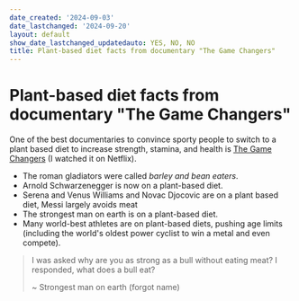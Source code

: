 ```yaml
---
date_created: '2024-09-03'
date_lastchanged: '2024-09-20'
layout: default
show_date_lastchanged_updatedauto: YES, NO, NO
title: Plant-based diet facts from documentary "The Game Changers"
---
```

# Plant-based diet facts from documentary "The Game Changers"

One of the best documentaries to convince sporty people to switch to a plant based diet to increase strength, stamina, and health is [The Game Changers](https://www.imdb.com/title/tt7455754/) (I watched it on Netflix).

- The roman gladiators were called *barley and bean eaters*.
- Arnold Schwarzenegger is now on a plant-based diet. 
- Serena and Venus Williams and Novac Djocovic are on a plant based diet, Messi largely avoids meat
- The strongest man on earth is on a plant-based diet.
- Many world-best athletes are on plant-based diets, pushing age limits (including the world's oldest power cyclist to win a metal and even compete).


>I was asked why are you as strong as a bull without eating meat? I responded, what does a bull eat?
>
>~ Strongest man on earth (forgot name)




